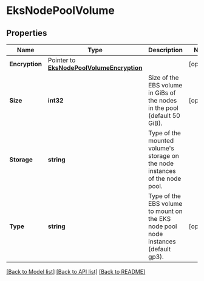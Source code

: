 # EksNodePoolVolume

## Properties

Name | Type | Description | Notes
------------ | ------------- | ------------- | -------------
**Encryption** | Pointer to [**EksNodePoolVolumeEncryption**](EKSNodePoolVolumeEncryption.md) |  | [optional] 
**Size** | **int32** | Size of the EBS volume in GiBs of the nodes in the pool (default 50 GiB). | [optional] 
**Storage** | **string** | Type of the mounted volume&#39;s storage on the node instances of the node pool. | 
**Type** | **string** | Type of the EBS volume to mount on the EKS node pool node instances (default gp3). | [optional] 

[[Back to Model list]](../README.md#documentation-for-models) [[Back to API list]](../README.md#documentation-for-api-endpoints) [[Back to README]](../README.md)



